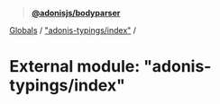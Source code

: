 > **[@adonisjs/bodyparser](../README.md)**

[Globals](../globals.md) / ["adonis-typings/index"](_adonis_typings_index_.md) /

# External module: "adonis-typings/index"